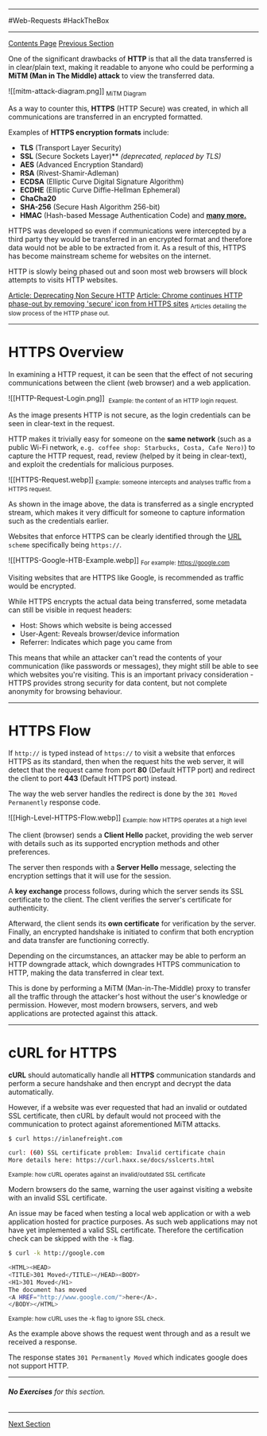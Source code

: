 
---

#Web-Requests 
#HackTheBox 

---

[Contents Page](Web%20Requests%20(Module%20Overview).md)
[Previous Section](HyperText%20Transfer%20Protocol%20(HTTP).md)

One of the significant drawbacks of **HTTP** is that all the data transferred is in clear/plain text, making it readable to anyone who could be performing a **MiTM (Man in The Middle) attack** to view the transferred data.

![[mitm-attack-diagram.png]]
<sub>MiTM Diagram</sub>

As a way to counter this, **HTTPS** (HTTP Secure) was created, in which all communications are transferred in an encrypted formatted.

Examples of **HTTPS encryption formats** include:
- **TLS** (Transport Layer Security)
- **SSL** (Secure Sockets Layer)** _(deprecated, replaced by TLS)_
- **AES** (Advanced Encryption Standard)
- **RSA** (Rivest-Shamir-Adleman)
- **ECDSA** (Elliptic Curve Digital Signature Algorithm)
- **ECDHE** (Elliptic Curve Diffie-Hellman Ephemeral)
- **ChaCha20**
- **SHA-256** (Secure Hash Algorithm 256-bit)
- **HMAC** (Hash-based Message Authentication Code)
and [**many more.**](https://en.wikipedia.org/wiki/HTTPS)

HTTPS was developed so even if communications were intercepted by a third party they would be transferred in an encrypted format and therefore data would not be able to be extracted from it. As a result of this, HTTPS has become mainstream scheme for websites on the internet.

HTTP is slowly being phased out and soon most web browsers will block attempts to visits HTTP websites.

[Article: Deprecating Non Secure HTTP](https://blog.mozilla.org/security/2015/04/30/deprecating-non-secure-http/)
[Article: Chrome continues HTTP phase-out by removing 'secure' icon from HTTPS sites](https://www.itpro.com/security/30496/chrome-continues-http-phase-out-by-removing-secure-icon-from-https-sites)
<sub>Articles detailing the slow process of the HTTP phase out.</sub>

---

# HTTPS Overview

In examining a HTTP request, it can be seen that the effect of not securing communications between the client (web browser) and a web application.

![[HTTP-Request-Login.png]]
 <sub>Example: the content of an HTTP login request.</sub>

As the image presents HTTP is not secure, as the login credentials can be seen in clear-text in the request. 

HTTP makes it trivially easy for someone on the **same network** (such as a public Wi-Fi network, `e.g. coffee shop: Starbucks, Costa, Cafe Nero)`) to capture the HTTP request, read, review (helped by it being in clear-text), and exploit the credentials for malicious purposes.

![[HTTPS-Request.webp]]
<sub>Example: someone intercepts and analyses traffic from a HTTPS request.</sub>

As shown in the image above, the data is transferred as a single encrypted stream, which makes it very difficult for someone to capture information such as the credentials earlier.

Websites that enforce HTTPS can be clearly identified through the [URL](HyperText%20Transfer%20Protocol%20(HTTP).md#%20Uniform%20Resource%20Locator%20(URL)) `scheme` specifically being `https://`. 

![[HTTPS-Google-HTB-Example.webp]]
<sub>For example: https://google.com</sub>

Visiting websites that are HTTPS like Google, is recommended as traffic would be encrypted.

While HTTPS encrypts the actual data being transferred, some metadata can still be visible in request headers:
- Host: Shows which website is being accessed
- User-Agent: Reveals browser/device information
- Referrer: Indicates which page you came from

This means that while an attacker can't read the contents of your communication (like passwords or messages), they might still be able to see which websites you're visiting. This is an important privacy consideration - HTTPS provides strong security for data content, but not complete anonymity for browsing behaviour.

---
# HTTPS Flow

If `http://` is typed instead of `https://` to visit a website that enforces HTTPS as its standard, then when the request hits the web server, it will detect that the request came from port **80** (Default HTTP port) and redirect the client to port **443** (Default HTTPS port) instead.

The way the web server handles the redirect is done by the `301 Moved Permanently` response code. 

![[High-Level-HTTPS-Flow.webp]]
<sub>Example: how HTTPS operates at a high level</sub>

The client (browser) sends a **Client Hello** packet, providing the web server with details such as its supported encryption methods and other preferences.

The server then responds with a **Server Hello** message, selecting the encryption settings that it will use for the session.

A **key exchange** process follows, during which the server sends its SSL certificate to the client. The client verifies the server's certificate for authenticity.

Afterward, the client sends its **own certificate** for verification by the server. Finally, an encrypted handshake is initiated to confirm that both encryption and data transfer are functioning correctly.

Depending on the circumstances, an attacker may be able to perform an HTTP downgrade attack, which downgrades HTTPS communication to HTTP, making the data transferred in clear text.

This is done by performing a MiTM (Man-in-The-Middle) proxy to transfer all the traffic through the attacker's host without the user's knowledge or permission. However, most modern browsers, servers, and web applications are protected against this attack.

---
# cURL for HTTPS

**cURL** should automatically handle all **HTTPS** communication standards and perform a secure handshake and then encrypt and decrypt the data automatically. 

However, if a website was ever requested that had an invalid or outdated SSL certificate, then cURL by default would not proceed with the communication to protect against aforementioned MiTM attacks.

```bash
$ curl https://inlanefreight.com

curl: (60) SSL certificate problem: Invalid certificate chain
More details here: https://curl.haxx.se/docs/sslcerts.html
```
<sub>Example: how cURL  operates against an invalid/outdated SSL certificate</sub>

Modern browsers do the same, warning the user against visiting a website with an invalid SSL certificate.

An issue may be faced when testing a local web application or with a web application hosted for practice purposes. As such web applications may not have yet implemented a valid SSL certificate. Therefore the certification check can be skipped with the `-k` flag.

```bash
$ curl -k http://google.com

<HTML><HEAD>
<TITLE>301 Moved</TITLE></HEAD><BODY>
<H1>301 Moved</H1>
The document has moved
<A HREF="http://www.google.com/">here</A>.
</BODY></HTML>
```
<sub>Example: how cURL uses the -k flag to ignore SSL check.</sub>

As the example above shows the request went through and as a result we received a response.

The response states `301 Permanently Moved` which indicates google does not support HTTP.

---
###### **No Exercises** for this section.

---

[Next Section](HTTP%20Requests%20and%20Responses.md)